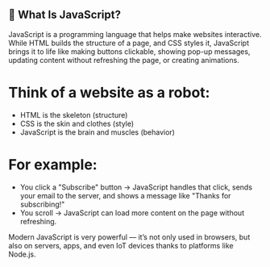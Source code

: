 ## 📖 What Is JavaScript?
JavaScript is a programming language that helps make websites interactive. While HTML builds the structure of a page, and CSS styles it, JavaScript brings it to life like making buttons clickable, showing pop-up messages, updating content without refreshing the page, or creating animations.

# Think of a website as a robot:
- HTML is the skeleton (structure)
- CSS is the skin and clothes (style)
- JavaScript is the brain and muscles (behavior)

# For example:
- You click a "Subscribe" button → JavaScript handles that click, sends your email to the server, and shows a message like "Thanks for subscribing!"
- You scroll → JavaScript can load more content on the page without refreshing.

Modern JavaScript is very powerful — it’s not only used in browsers, but also on servers, apps, and even IoT devices thanks to platforms like Node.js.